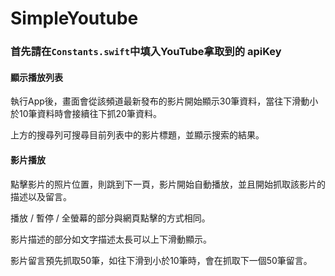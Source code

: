 # SimpleYoutube


### 首先請在`Constants.swift`中填入YouTube拿取到的 apiKey

#### 顯示播放列表

執行App後，畫面會從該頻道最新發布的影片開始顯示30筆資料，當往下滑動小於10筆資料時會接續往下抓20筆資料。

上方的搜尋列可搜尋目前列表中的影片標題，並顯示搜索的結果。

#### 影片播放

點擊影片的照片位置，則跳到下一頁，影片開始自動播放，並且開始抓取該影片的描述以及留言。

播放 / 暫停 / 全螢幕的部分與網頁點擊的方式相同。

影片描述的部分如文字描述太長可以上下滑動顯示。

影片留言預先抓取50筆，如往下滑到小於10筆時，會在抓取下一個50筆留言。

